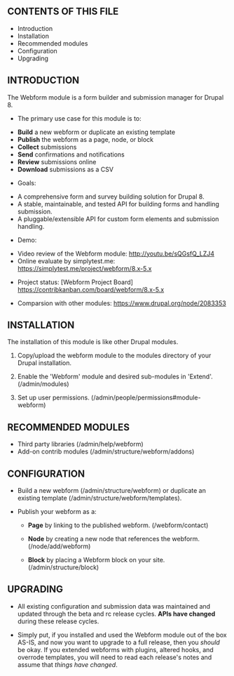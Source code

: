CONTENTS OF THIS FILE
---------------------

 * Introduction
 * Installation
 * Recommended modules
 * Configuration
 * Upgrading


INTRODUCTION
------------

The Webform module is a form builder and submission manager for Drupal 8.

 * The primary use case for this module is to:

  - **Build** a new webform or duplicate an existing template
  - **Publish** the webform as a page, node, or block
  - **Collect** submissions
  - **Send** confirmations and notifications
  - **Review** submissions online
  - **Download** submissions as a CSV

 * Goals:

  - A comprehensive form and survey building solution for Drupal 8. 
  - A stable, maintainable, and tested API for building forms and handling submission.
  - A pluggable/extensible API for custom form elements and submission handling.
  
 * Demo:
  - Video review of the Webform module:
    http://youtu.be/sQGsfQ_LZJ4
  - Online evaluate by simplytest.me:
    https://simplytest.me/project/webform/8.x-5.x
   
 * Project status:
   [Webform Project Board] https://contribkanban.com/board/webform/8.x-5.x
  
 * Comparsion with other modules:
   https://www.drupal.org/node/2083353


INSTALLATION
------------

The installation of this module is like other Drupal modules.

 1. Copy/upload the webform module to the modules directory of your Drupal
   installation.

 2. Enable the 'Webform' module and desired sub-modules in 'Extend'. 
   (/admin/modules)

 3. Set up user permissions. (/admin/people/permissions#module-webform)


RECOMMENDED MODULES
-------------------

 * Third party libraries (/admin/help/webform)
 * Add-on contrib modules (/admin/structure/webform/addons)

CONFIGURATION
-------------

 * Build a new webform (/admin/structure/webform)
   or duplicate an existing template (/admin/structure/webform/templates).
   
 * Publish your webform as a:

   - **Page** by linking to the published webform. (/webform/contact)  

   - **Node** by creating a new node that references the webform. (/node/add/webform)

   - **Block** by placing a Webform block on your site. (/admin/structure/block)


UPGRADING
---------

 * All existing configuration and submission data was maintained and updated 
   through the beta and rc release cycles. 
   **APIs have changed** during these release cycles. 

 * Simply put, if you installed and used the Webform module out of the box AS-IS, 
   and now you want to upgrade to a full release, then 
   you _should_ be okay. If you extended webforms with plugins, altered 
   hooks, and overrode templates, you will need to read each release's 
   notes and assume that _things have changed_.
